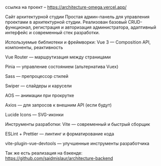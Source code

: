 ссылка на проект – https://architecture-omega.vercel.app/

Сайт архитектурной студии
Простая админ-панель для управления проектами в архитектурной студии. Реализован базовый CRUD-функционал, регистрация и авторизация администратора, адаптивный интерфейс и современный стек разработки.

Используемые библиотеки и фреймворки:
Vue 3 — Composition API, компоненты, реактивность

Vue Router — маршрутизация между страницами

Pinia — управление состоянием (альтернатива Vuex)

Sass — препроцессор стилей

Swiper — слайдеры и карусели

AOS — анимации при прокрутке

Axios — для запросов к внешним API (если будут)

Lucide Icons — SVG-иконки

Инструменты разработки:
Vite — современный и быстрый сборщик

ESLint + Prettier — линтинг и форматирование кода

vite-plugin-vue-devtools — улучшенные инструменты разработчика

Так же есть реализация на бэкенде: https://github.com/saidmislaur/architecture-backend

